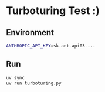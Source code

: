 # Turboturing Test :)

## Environment

```bash
ANTHROPIC_API_KEY=sk-ant-api03-...
```

## Run

```bash
uv sync
uv run turboturing.py
```
